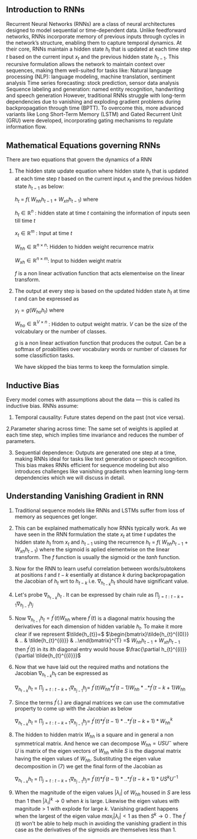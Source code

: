 ## Introduction to RNNs

Recurrent Neural Networks (RNNs) are a class of neural architectures designed to model sequential or time-dependent data. Unlike feedforward networks, RNNs incorporate memory of previous inputs through cycles in the network’s structure, enabling them to capture temporal dynamics.
At their core, RNNs maintain a hidden state $`h_t`$ that is updated at each time step $`t`$ based on the current input $`x_t`$ and the previous hidden state $`h_{t-1}`$. This recursive formulation allows the network to maintain context over sequences, making them well-suited for tasks like:
Natural language processing (NLP): language modeling, machine translation, sentiment analysis
Time series forecasting: stock prediction, sensor data analysis
Sequence labeling and generation: named entity recognition, handwriting and speech generation
However, traditional RNNs struggle with long-term dependencies due to vanishing and exploding gradient problems during backpropagation through time (BPTT). To overcome this, more advanced variants like Long Short-Term Memory (LSTM) and Gated Recurrent Unit (GRU) were developed, incorporating gating mechanisms to regulate information flow.

## Mathematical Equations governing RNNs
There are two equations that govern the dynamics of a RNN
1. The hidden state update equation where hidden state $`h_t`$ that is updated at each time step $`t`$ based on the current input $`x_t`$ and the previous hidden state $`h_{t-1}`$ as below:
   
   $`h_t`$ = $`f(`$ $`W_{hh}`$$`h_{t-1}`$  + $`W_{xh}`$$`h_{t-1})`$ where

   $`h_t \in \mathbb{R}^{n}`$ : hidden state at time $`t`$ containing the information of inputs seen till time $`t`$
   
   $`x_t \in \mathbb{R}^{m}`$ : Input at time $`t`$
   
   $`W_{hh} \in \mathbb{R}^{n \times n}`$: Hidden to hidden weight recurrence matrix

   $`W_{xh} \in \mathbb{R}^{n \times m}`$: Input to hidden  weight matrix

   $`f`$ is a non linear activation function that acts elementwise on the linear transform.

2. The output at every step is based on the updated hidden state $`h_t`$ at time $`t`$ and can be expressed as

   $`y_t = g(W_{ho}h_t)`$ where

   $`W_{ho} \in \mathbb{R}^{V \times n}`$ : Hidden to output weight matrix. $`V`$ can be the size of the volcabulary or the number of classes.

   $`g`$ is a non linear activation function that produces the output. Can be a softmax of proabilities over vocabulary words or number of classes for some classifiction tasks.

   We have skipped the bias terms to keep the formulation simple.


## Inductive Bias

Every model comes with assumptions about the data — this is called its inductive bias. RNNs assume:
1. Temporal causality: Future states depend on the past (not vice versa).
   
2.Parameter sharing across time: The same set of weights is applied at each time step, which implies time invariance and reduces the number of parameters.

3. Sequential dependence: Outputs are generated one step at a time, making RNNs ideal for tasks like text generation or speech recognition.
This bias makes RNNs efficient for sequence modeling but also introduces challenges like vanishing gradients when learning long-term dependencies which we will discuss in detail.
   

## Understanding Vanishing Gradient in RNN

1. Traditional sequence models like RNNs and LSTMs suffer from loss of memory as sequences get longer.
2. This can be explained mathematically how RNNs typically work. As we have seen in the RNN formulation the state $`x_t`$ at time $`t`$ updates the hidden state $h_{t}$ from  $`x_t`$ and $h_{t-1}$ using the  recurrence  $`h_t`$ = $`f(`$ $`W_{hh}`$$`h_{t-1}`$  + $`W_{xh}`$$`h_{t-1})`$ where the sigmoid is aplied elementwise on the linear transform. The $`f`$ function is usually the sigmoid or the $`tanh`$ function.

3. Now for the RNN to learn useful correlation between words/subtokens at positions $`t`$ and $`t-k`$ esentially at distance $`k`$ during backpropagation the Jacobian of $`h_t`$ wrt to  $`h_{t-k}`$ i.e.  $`\nabla_{h_{t-k}} h_t`$ should have significant value.

4. Let's probe $`\nabla_{h_{t-k}} h_t`$ . It can be expressed by chain rule as   $`\prod_{j=t:t-k+1}\nabla_{h_{j-1}} h_j`$

5. Now $`\nabla_{h_{t-1}} h_t = f^{'}(t)W_{hh}`$ where $`f^{'}(t)`$ is a diagonal matrix housing the  derivatives for each dimension of hidden variable $`h_t`$. To make it more clear if we represent  $`\tilde{h_{t}}=`$ $`\begin{bmatrix}\tilde{h_{t}^{(0)}} & .. & \tilde{h_{t}^{(i)}} & ..\end{bmatrix}^{T} =`$   $`W_{hh}`$$`h_{t-1}`$  + $`W_{xh}`$$`h_{t-1}`$  then $`f^{'}(t)`$ in its $`i`$th diagonal entry would house $`\frac{\partial h_{t}^{(i)}}{\partial \tilde{h_{t}^{(i)}}}`$

6. Now that we have laid out the required maths and notations the  Jacobian $`\nabla_{h_{t-k}} h_t`$ can be expressed as
   
   $`\nabla_{h_{t-k}} h_t`$  = $`\prod_{j=t:t-k+1}\nabla_{h_{j-1}} h_j=`$ $`f^{'}(t)W_{hh}*`$$`f^{'}(t-1)W_{hh}*..*`$$`f^{'}(t-k+1)W_{hh}`$

7. Since the terms $`f^{'}(.)`$ are diagnal matrices we can use the commutative property to come up with the Jacobian as below

    $`\nabla_{h_{t-k}} h_t`$  = $`\prod_{j=t:t-k+1}\nabla_{h_{j-1}} h_j=`$ $`f^{'}(t)*`$$`f^{'}(t-1)*..*`$$`f^{'}(t-k+1)*W_{hh}^{k}`$

8. The hidden to hidden matrix $`W_{hh}`$ is a square and in general a non symmetrical matrix. And hence we can decompose
   $`W_{hh} = USU^{-}`$ where $`U`$ is matrix of the eigen vectors of $`W_{hh}`$ while $`S`$ is the diagonal matrix having the eigen values of $`W_{hh}`$. Substituting the eigen value decomposition in (7) we get the final form of the Jacobian as

   $`\nabla_{h_{t-k}} h_t`$  = $`\prod_{j=t:t-k+1}\nabla_{h_{j-1}} h_j=`$ $`f^{'}(t)*`$$`f^{'}(t-1)*..*`$$`f^{'}(t-k+1)*US^{k}U^{-1}`$  

9. When the magnitude of the eigen values $`|\lambda_{i}|`$ of $`W_{hh}`$ housed in $`S`$ are less than 1 then  $`|\lambda_{i}|^{k} \rightarrow 0 `$ when $`k`$ is large. Likewise the eigen values with magnitude > 1 with explode for large $`k`$. Vanishing gradient happens when the largest of the eigen value $`max_{i}|\lambda_{i}| < 1`$ as then $`S^{k} \rightarrow 0`$ . The $`f^{'}(t)`$ won't be able to help much in avoiding the vanishing gradient in this case as the derivatives of the sigmoids are themselves less than 1. 

   

